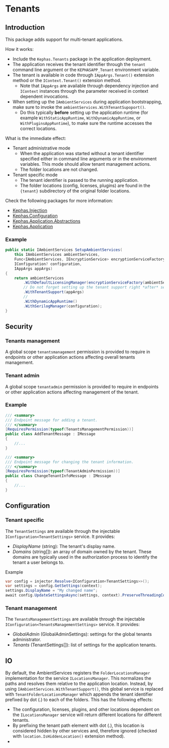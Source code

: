 ﻿# Tenants

## Introduction
This package adds support for multi-tenant applications.

How it works:
* Include the ```Kephas.Tenants``` package in the application deployment.
* The application receives the tenant identifier through the ```tenant``` command line argument or the ```KEPHASAPP_Tenant``` environment variable.
* The tenant is available in code through ```IAppArgs.Tenant()``` extension method or the ```IContext.Tenant()``` extension method.
  * Note that ```IAppArgs``` are available through dependency injection and ```IContext``` instances through the parameter received in context dependent invocations. 
* When setting up the ```IAmbientServices``` during application bootstrapping, make sure to invoke the ```ambientServices.WithTenantSupoport()```.
  * Do this typically **before** setting up the application runtime (for example ```WithStaticAppRuntime```, ```WithDynamicAppRuntime```, or ```WithPluginsAppRuntime```), to make sure the runtime accesses the correct locations. 

What is the immediate effect:
* Tenant administrative mode
  * When the application was started without a tenant identifier specified either in command line arguments or in the environment variables. This mode should allow tenant management actions.
  * The folder locations are not changed.
* Tenant specific mode
  * The tenant identifier is passed to the running application.
  * The folder locations (config, licenses, plugins) are found in the ```{tenant}``` subdirectory of the original folder locations.

Check the following packages for more information:
* [Kephas.Injection](https://www.nuget.org/packages/Kephas.Injection)
* [Kephas.Configuration](https://www.nuget.org/packages/Kephas.Configuration)
* [Kephas.Application.Abstractions](https://www.nuget.org/packages/Kephas.Application.Abstractions)
* [Kephas.Application](https://www.nuget.org/packages/Kephas.Application)

### Example

```c#
public static IAmbientServices SetupAmbientServices(
    this IAmbientServices ambientServices,
    Func<IAmbientServices, IEncryptionService> encryptionServiceFactory,
    IConfiguration? configuration,
    IAppArgs appArgs)
{
    return ambientServices
        .WithDefaultLicensingManager(encryptionServiceFactory(ambientServices))
        // Do not forget setting up the tenant support right *after* setting up the application runtime.
        .WithTenantSupport(appArgs)
        //
        .WithDynamicAppRuntime()
        .WithSerilogManager(configuration);
}
```

## Security

### Tenants management
A global scope ```tenantsmanagement``` permission is provided to require in endpoints or other application actions affecting overall tenants management.

### Tenant admin
A global scope ```tenantadmin``` permission is provided to require in endpoints or other application actions affecting management of the tenant.

### Example

```c#
/// <summary>
/// Endpoint message for adding a tenant.
/// </summary>
[RequiresPermission(typeof(TenantsManagementPermission))]
public class AddTenantMessage : IMessage
{
    //...
}

/// <summary>
/// Endpoint message for changing the tenant information.
/// </summary>
[RequiresPermission(typeof(TenantAdminPermission))]
public class ChangeTenantInfoMessage : IMessage
{
    //...
}
```

## Configuration

### Tenant specific

The ```TenantSettings``` are available through the injectable ```IConfiguration<TenantSettings>``` service. It provides:
* _DisplayName_ (string): The tenant's display name.
* _Domains_ (string[]): an array of domain owned by the tenant. These domains are typically used in the authorization process to identify the tenant a user belongs to.

Example
```c#
var config = injector.Resolve<IConfiguration<TenantSettings>>();
var settings = config.GetSettings(context);
settings.DisplayName = "My changed name";
await config.UpdateSettingsAsync(settings, context).PreserveThreadingContext();
```

### Tenant management
The ```TenantsManagementSettings``` are available through the injectable ```IConfiguration<TenantsManagementSettings>``` service. It provides:
* _GlobalAdmin_ (GlobalAdminSettings): settings for the global tenants administrator.
* _Tenants_ (TenantSettings[]): list of settings for the application tenants.

## IO
By default, the AmbientServices registers the ```FolderLocationsManager``` implementation for the service ```ILocationsManager```.
This normalizes the paths and resolves them relative to the application location. Instead, by using ```IAmbientServices.WithTenantSupport()```,
this global service is replaced with ```TenantFolderLocationsManager``` which appends the tenant identifier prefixed by dot (.) to each of the folders.
This has the following effects:
* The configuration, licenses, plugins, and other locations dependent on the ```ILocationsManager``` service will return different locations for different tenants.
* By prefixing the tenant path element with dot (.), this location is considered hidden by other services and, therefore ignored (checked with ```location.IsHiddenLocation()``` extension method).
* 